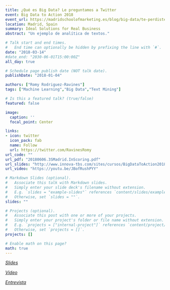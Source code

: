 ```yaml
---
title: ¿Qué es Big Data? Le preguntamos a Twitter
event: Big Data to Action 2018
event_url: https://madridschoolofmarketing.es/blog/big-data/te-perdiste-big-data-to-action-2018-aqui-puedes-ver-las-ponencias
location: Madrid, Spain
summary: Ideal Solutions for Real Business
abstract: "Un ejemplo de analítica de textos."

# Talk start and end times.
#   End time can optionally be hidden by prefixing the line with `#`.
date: "2018-03-14"
#date_end: "2030-06-01T15:00:00Z"
all_day: true

# Schedule page publish date (NOT talk date).
publishDate: "2018-01-04"

authors: ["Romy Rodriguez-Ravines"]
tags: ["Machine Learning","Big Data","Text Mining"]

# Is this a featured talk? (true/false)
featured: false

image:
  caption: ''
  focal_point: Center

links:
- icon: twitter
  icon_pack: fab
  name: Follow
  url: https://twitter.com/RavinesRomy
url_code: ""
url_pdf: "20180606.3SMadrid.InScoring.pdf"
url_slides: "http://www.innova-tbs.com/sites/cursos/BigDataToAction2018/index.html#3"
url_video: "https://youtu.be/JBofRushPYY"

# Markdown Slides (optional).
#   Associate this talk with Markdown slides.
#   Simply enter your slide deck's filename without extension.
#   E.g. `slides = "example-slides"` references `content/slides/example-slides.md`.
#   Otherwise, set `slides = ""`.
slides: ""

# Projects (optional).
#   Associate this post with one or more of your projects.
#   Simply enter your project's folder or file name without extension.
#   E.g. `projects = ["internal-project"]` references `content/project/deep-learning/index.md`.
#   Otherwise, set `projects = []`.
projects: []

# Enable math on this page?
math: true
---
```



[*Slides*](http://www.innova-tbs.com/sites/cursos/BigDataToAction2018/index.html#3)

[*Video*](https://youtu.be/JBofRushPYY)

[*Entrevista*](https://youtu.be/kQhApYWkHaM)
